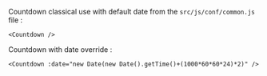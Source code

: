 Countdown classical use with default date from the `src/js/conf/common.js` file :

```vue
<Countdown />
```

Countdown with date override :

```vue
<Countdown :date="new Date(new Date().getTime()+(1000*60*60*24)*2)" />
```
